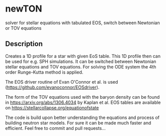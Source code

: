 # newTON
solver for stellar equations with tabulated EOS, switch between Newtonian or TOV equations

## Description
Creates a 1D profile for a star with given EoS table. This 1D profile then can be used for e.g. SPH simulations.
It can be switched between Newtonian stellar equations and TOV equations. For solving the ODE system the 4th order Runge-Kutta method is applied.

The EOS driver routine of Evan O'Connor et al. is used (https://github.com/evanoconnor/EOSdriver).

The form of the TOV equations used with the baryon density can be found in https://arxiv.org/abs/1306.4034 by Kaplan et al.
EOS tables are available on https://stellarcollapse.org/equationofstate

The code is build upon better understanding the equations and process of building neutron star models. For sure it can be made much faster 
and efficient. Feel free to commit and pull requests...

